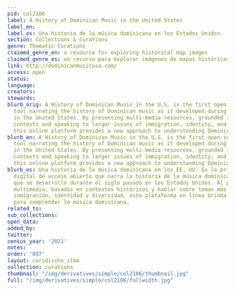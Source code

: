 ```yaml
---
pid: col2106
label: A History of Dominican Music in the United States
label_en:
label_es: Una historia de la música dominicana en los Estados Unidos.
section: Collections & Curations
genre: Thematic Curations
claimed_genre_en: a resource for exploring historical map images
claimed_genre_es: un recurso para explorar imágenes de mapas históricas
link: http://dominicanmusicusa.com/
access: open
status:
language:
creators:
stewards:
blurb_orig: A History of Dominican Music in the U.S. is the first open-source digital
  tool narrating the history of Dominican music as it developed during the past century
  in the United States. By presenting multi-media resources, grounded in historical
  contexts and speaking to larger issues of immigration, identity, and diversity,
  this online platform provides a new approach to understanding Dominican music.
blurb_en: A History of Dominican Music in the U.S. is the first open-source digital
  tool narrating the history of Dominican music as it developed during the past century
  in the United States. By presenting multi-media resources, grounded in historical
  contexts and speaking to larger issues of immigration, identity, and diversity,
  this online platform provides a new approach to understanding Dominican music.
blurb_es: Una historia de la música dominicana en los EE. UU. Es la primera herramienta
  digital de acceso abierto que narra la historia de la música dominicana a medida
  que se desarrolló durante el siglo pasado en los Estados Unidos. Al presentar recursos
  multimedia, basados en contextos históricos y hablar sobre temas más amplios de
  inmigración, identidad y diversidad, esta plataforma en línea brinda un nuevo enfoque
  para comprender la música dominicana.
related_to:
sub_collections:
open_data:
added_by:
twitter:
census_year: '2021'
notes:
order: '097'
layout: caridischo_item
collection: curations
thumbnail: "/img/derivatives/simple/col2106/thumbnail.jpg"
full: "/img/derivatives/simple/col2106/fullwidth.jpg"
---
```

